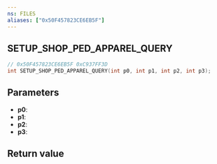 ```yaml
---
ns: FILES
aliases: ["0x50F457823CE6EB5F"]
---
```

## SETUP_SHOP_PED_APPAREL_QUERY

```c
// 0x50F457823CE6EB5F 0xC937FF3D
int SETUP_SHOP_PED_APPAREL_QUERY(int p0, int p1, int p2, int p3);
```

## Parameters
* **p0**: 
* **p1**: 
* **p2**: 
* **p3**: 

## Return value
